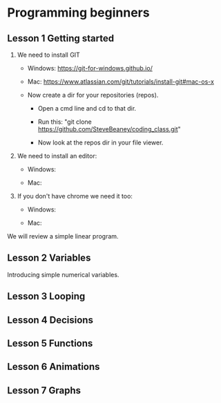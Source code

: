 # Programming beginners
## Lesson 1 Getting started
1. We need to install GIT

   * Windows:
https://git-for-windows.github.io/

   * Mac:
https://www.atlassian.com/git/tutorials/install-git#mac-os-x

   * Now create a dir for your repositories (repos). 

     - Open a cmd line and cd to that dir.

     - Run this: "git clone 
https://github.com/SteveBeaney/coding_class.git"

     - Now look at the repos dir in your file viewer.  

2. We need to install an editor:

   * Windows:

   * Mac:

3. If you don't have chrome we need it too:


   * Windows:

   * Mac:





We will review a simple linear program.
## Lesson 2 Variables
Introducing simple numerical variables. 
## Lesson 3 Looping
## Lesson 4 Decisions
## Lesson 5 Functions
## Lesson 6 Animations
## Lesson 7 Graphs